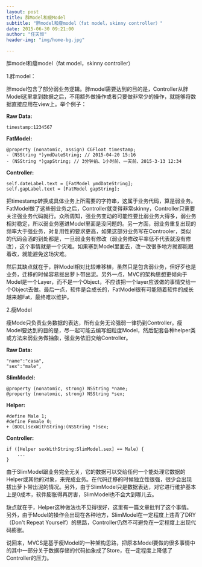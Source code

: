 ```yaml
---
layout: post
title: 胖Model和瘦Model
subtitle: "胖model和瘦model（fat model，skinny controller）"
date: 2015-06-30 09:21:00
author: "任天恒"
header-img: "img/home-bg.jpg"

---
```


胖model和瘦model（fat model，skinny controller）

1.胖model：

胖model包含了部分弱业务逻辑。胖model需要达到的目的是，Controller从胖Model这里拿到数据之后，不用额外做操作或者只要做非常少的操作，就能够将数据直接应用在view上。举个例子：

**Raw Data:**

    timestamp:1234567

**FatModel:**

    @property (nonatomic, assign) CGFloat timestamp;
    - (NSString *)ymdDateString; // 2015-04-20 15:16
    - (NSString *)gapString; // 3分钟前、1小时前、一天前、2015-3-13 12:34

**Controller:**

    self.dateLabel.text = [FatModel ymdDateString];
    self.gapLabel.text = [FatModel gapString];

把timestamp转换成具体业务上所需要的字符串，这属于业务代码，算是弱业务。FatModel做了这些弱业务之后，Controller就变得非常skinny，Controller只需要关注强业务代码就行。众所周知，强业务变动的可能性要比弱业务大得多，弱业务相对稳定，所以弱业务塞进Model里面是没问题的。另一方面，弱业务重复出现的频率大于强业务，对复用性的要求更高，如果这部分业务写在Controoler，类似的代码会洒的到处都是，一旦弱业务有修改（弱业务修改平率低不代表就没有修改），这个事情就是一个灾难。如果塞到Model里面去，改一改很多地方就都能跟着改，就能避免这场灾难。

然后其缺点就在于，胖Model相对比较难移植，虽然只是包含弱业务，但好歹也是业务，迁移的时候容易拔出萝卜带出泥。另外一点，MVC的架构思想更倾向于Model是一个Layer，而不是一个Object，不应该把一个layer应该做的事情交给一个Object去做。最后一点，软件是会成长的，FatModel很有可能随着软件的成长越来越Fat，最终难以维护。

2.瘦Model

瘦Mode只负责业务数据的表达，所有业务无论强弱一律扔到Controller。瘦Model要达到的目的是，尽一起可能去编写细粒度Model，然后配套各种helper类或方法来弱业务做抽象，强业务依旧交给Controller。

**Raw Data:**


    "name":"casa",
    "sex":"male",


**SlimModel:**

    @property (nonatomic, strong) NSString *name;
    @property (nonatomic, strong) NSString *sex;

**Helper:**

    #define Male 1;
    #define Female 0;
    + (BOOL)sexWithString:(NSString *)sex;

**Controller:**

    if ([Helper sexWithString:SlimModel.sex] == Male) {
        ...
    }

由于SlimModel跟业务完全无关，它的数据可以交给任何一个能处理它数据的Helper或其他的对象，来完成业务。在代码迁移的时候独立性很强，很少会出现拔出萝卜带出泥的情况。另外，由于SlimModel只是数据表达，对它进行维护基本上是0成本，软件膨胀得再厉害，SlimModel也不会大到哪儿去。

缺点就在于，Helper这种做法也不见得很好，这里有一篇文章批判了这个事情。另外，由于Model的操作会出现在各种地方，SlimModel在一定程度上违背了DRY（Don't Repeat Yourself）的思路，Controller仍然不可避免在一定程度上出现代码膨胀。

说回来，MVCS是基于瘦Model的一种架构思路，把原本Model要做的很多事情中的其中一部分关于数据存储的代码抽象成了Store，在一定程度上降低了Controller的压力。
